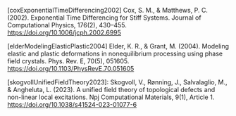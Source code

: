 [coxExponentialTimeDifferencing2002] Cox, S. M., & Matthews, P. C. (2002). Exponential Time Differencing for Stiff Systems. Journal of Computational Physics, 176(2), 430–455. https://doi.org/10.1006/jcph.2002.6995

[elderModelingElasticPlastic2004] Elder, K. R., & Grant, M. (2004). Modeling elastic and plastic deformations in nonequilibrium processing using phase field crystals. Phys. Rev. E, 70(5), 051605. https://doi.org/10.1103/PhysRevE.70.051605


[skogvollUnifiedFieldTheory2023]: Skogvoll, V., Rønning, J., Salvalaglio, M., & Angheluta, L. (2023). A unified field theory of topological defects and non-linear local excitations. Npj Computational Materials, 9(1), Article 1. https://doi.org/10.1038/s41524-023-01077-6
